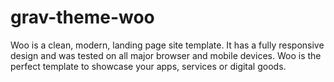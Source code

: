 # grav-theme-woo
Woo is a clean, modern, landing page site template. It has a fully responsive design and was tested on all major browser and mobile devices. Woo is the perfect template to showcase your apps, services or digital goods.
